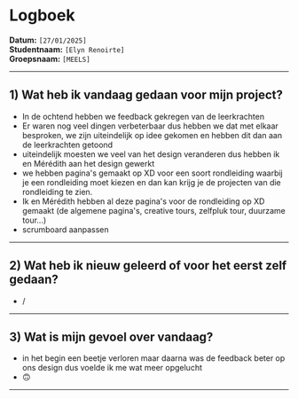 # Logboek

**Datum:** `[27/01/2025]`  
**Studentnaam:** `[Elyn Renoirte]`  
**Groepsnaam:** `[MEELS]`

---

## 1) Wat heb ik vandaag gedaan voor mijn project?

- In de ochtend hebben we feedback gekregen van de leerkrachten
- Er waren nog veel dingen verbeterbaar dus hebben we dat met elkaar besproken, we zijn uiteindelijk op idee gekomen en hebben dit dan aan de leerkrachten getoond
- uiteindelijk moesten we veel van het design veranderen dus hebben ik en Mérédith aan het design gewerkt
- we hebben pagina's gemaakt op XD voor een soort rondleiding waarbij je een rondleiding moet kiezen en dan kan krijg je de projecten van die rondleiding te zien. 
- Ik en Mérédith hebben al deze pagina's voor de rondleiding op XD gemaakt (de algemene pagina's, creative tours, zelfpluk tour, duurzame tour...)
- scrumboard aanpassen


---

## 2) Wat heb ik nieuw geleerd of voor het eerst zelf gedaan?
- /


---

## 3) Wat is mijn gevoel over vandaag?
- in het begin een beetje verloren maar daarna was de feedback beter op ons design dus voelde ik me wat meer opgelucht
- 🙃


---
